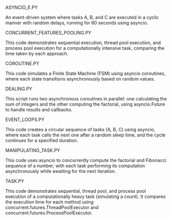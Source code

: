 ASYNCIO_E.PY

An event-driven system where tasks A, B, and C are executed in a cyclic manner with random delays, running for 60 seconds using asyncio.

CONCURRENT_FEATURES_POOLING.PY

This code demonstrates sequential execution, thread pool execution, and process pool execution for a computationally intensive task, comparing the time taken by each approach.

COROUTINE.PY

This code simulates a Finite State Machine (FSM) using asyncio coroutines, where each state transitions asynchronously based on random values.

DEALING.PY

This script runs two asynchronous coroutines in parallel: one calculating the sum of integers and the other computing the factorial, using asyncio.Future to handle results and callbacks.

EVENT_LOOPS.PY

This code creates a circular sequence of tasks (A, B, C) using asyncio, where each task calls the next one after a random sleep time, and the cycle continues for a specified duration.

MANIPULATING_TASK.PY

This code uses asyncio to concurrently compute the factorial and Fibonacci sequence of a number, with each task performing its computation asynchronously while awaiting for the next iteration.

TASK.PY

This code demonstrates sequential, thread pool, and process pool execution of a computationally heavy task (simulating a count). It compares the execution time for each method using concurrent.futures.ThreadPoolExecutor and concurrent.futures.ProcessPoolExecutor.






